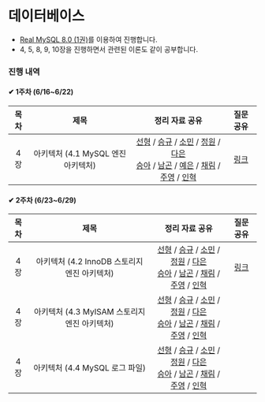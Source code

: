 # 데이터베이스

- [Real MySQL 8.0 (1권)](https://www.yes24.com/Product/Goods/103415627)를 이용하여 진행합니다.
- 4, 5, 8, 9, 10장을 진행하면서 관련된 이론도 같이 공부합니다.

### 진행 내역

#### ✔ 1주차 (6/16~6/22)

| 목차 | 제목 | 정리 자료 공유 | 질문 공유 |
| :-----: | :-----: | :-----: | :-----: | 
| 4장 | 아키텍처 (4.1 MySQL 엔진 아키텍처) | [선형](https://indecisive-phalange-003.notion.site/4-1-MySQL-7ac55a3558c34ac885238d72125cd9b6?pvs=4) / [승규](https://careful-fan-de2.notion.site/4-96d38d1d028e4db39292000996f69800?pvs=4) / [소민](https://fluorescent-polka-59d.notion.site/chap4-35678f0a6147446e8ff561001f803d56?pvs=4) / [정원](https://efficacious-pomelo-4e3.notion.site/4-1-MySQL-638ec09bf3404d64bd50a42b29f7fe3a?pvs=4) / [다은](https://livesonlyoneday.notion.site/REAL-MySQL-467401eaacfc4de3a4616e5e65b93431?pvs=4) <br/> [승아](https://substantial-radish-aee.notion.site/4-1-MySQL-5a21de2eb5924c04942d3756f98660e5?pvs=4) / [남곤](https://ng-lee.notion.site/4-1-MySQL-d588fc87fc3d4c23bd76d6e78aa4b143?pvs=4) / [예은]() / [채림](https://tropical-border-e6f.notion.site/4-1-MySQL-df4f7cfb94ab45c79bdec517006ebea5?pvs=4) / [주영](https://tin-colossus-852.notion.site/4-2db7cc42933f4e6390044348b390020c?pvs=4) / [인혁](https://peppered-viscount-bd6.notion.site/RealMySQL-4-1-MySQL-9a10913c6c7443d780b3fff6721e61cc?pvs=4) | [링크](https://github.com/SSAFY-S0914/CS-Study/blob/main/3.%20%EB%8D%B0%EC%9D%B4%ED%84%B0%EB%B2%A0%EC%9D%B4%EC%8A%A4/%EC%A7%88%EB%AC%B8%EB%AA%A9%EB%A1%9D/1%EC%A3%BC%EC%B0%A8.md) |
#### ✔ 2주차 (6/23~6/29)
| 목차 | 제목 | 정리 자료 공유 | 질문 공유 |
| :-----: | :-----: | :-----: | :-----: | 
| 4장 | 아키텍처 (4.2 InnoDB 스토리지 엔진 아키텍처) | [선형]() / [승규](https://www.notion.so/4-96d38d1d028e4db39292000996f69800#62c685d157274837a494619fbece78b6) / [소민](https://fluorescent-polka-59d.notion.site/4-2-InnoDB-035ed0fa614541d28cb17d01281e2195?pvs=4) / [정원]() / [다은](https://livesonlyoneday.notion.site/REAL-MySQL-467401eaacfc4de3a4616e5e65b93431?pvs=4) <br/> [승아](https://substantial-radish-aee.notion.site/4-2-InnoDB-ef8e60ecba42424eb0ec620639c158cb?pvs=4) / [남곤](https://ng-lee.notion.site/4-2-InnoDB-c805ccd738d1420981b7a5380c27b7ba?pvs=4) / [채림]() / [주영]() / [인혁]() | [링크]() |
| 4장 | 아키텍처 (4.3 MyISAM 스토리지 엔진 아키텍처) | [선형]() / [승규]() / [소민]() / [정원]() / [다은](https://livesonlyoneday.notion.site/REAL-MySQL-467401eaacfc4de3a4616e5e65b93431?pvs=4) <br/> [승아]() / [남곤](https://ng-lee.notion.site/4-3-MyISAM-a087b7643de644b0941fbc3cee7ad7b3?pvs=4) / [채림]() / [주영]() / [인혁]() | |
| 4장 | 아키텍처 (4.4 MySQL 로그 파일) | [선형]() / [승규]() / [소민]() / [정원]() / [다은](https://livesonlyoneday.notion.site/REAL-MySQL-467401eaacfc4de3a4616e5e65b93431?pvs=4) <br/> [승아]() / [남곤](https://ng-lee.notion.site/4-4-MySQL-0ed5007e5f744c76b00e35095b5cb4be?pvs=4) / [채림]() / [주영]() / [인혁]() ||
